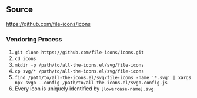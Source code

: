 ## Source

https://github.com/file-icons/icons

### Vendoring Process

1. `git clone https://github.com/file-icons/icons.git`
2. `cd icons`
3. `mkdir -p /path/to/all-the-icons.el/svg/file-icons`
4. `cp svg/* /path/to/all-the-icons.el/svg/file-icons`
5. `find /path/to/all-the-icons.el/svg/file-icons -name '*.svg' | xargs npx svgo --config /path/to/all-the-icons.el/svgo.config.js`
6. Every icon is uniquely identified by `[lowercase-name].svg`
